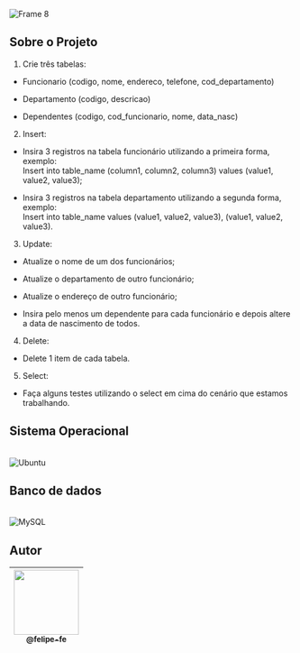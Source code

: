 ![Frame 8](https://user-images.githubusercontent.com/60360540/188871499-9825ba3a-a47a-4fcd-8e54-92d401264123.png)

## Sobre o Projeto

1. Crie três tabelas:
* Funcionario (codigo, nome, endereco,
telefone, cod_departamento)
- Departamento (codigo, descricao)
* Dependentes (codigo, cod_funcionario, nome,
data_nasc)

2. Insert:
* Insira 3 registros na tabela funcionário utilizando a primeira forma, exemplo:<br>
Insert into table_name (column1, column2,
column3) values (value1, value2, value3);
- Insira 3 registros na tabela departamento utilizando a segunda forma, exemplo:<br>
Insert into table_name values (value1, value2, value3), (value1, value2, value3).

3. Update:
* Atualize o nome de um dos funcionários;
- Atualize o departamento de outro funcionário;
* Atualize o endereço de outro funcionário;
- Insira pelo menos um dependente para cada funcionário e depois altere a data de nascimento de todos.

4. Delete:
* Delete 1 item de cada tabela.

5. Select:
* Faça alguns testes utilizando o select em cima do
cenário que estamos trabalhando.

## Sistema Operacional

<br/>

<img alt="Ubuntu" src="https://img.shields.io/badge/Ubuntu-E95420?style=for-the-badge&logo=ubuntu&logoColor=white"/>

<br/>

## Banco de dados

<br/>

<img alt="MySQL" src="https://img.shields.io/badge/mysql-%2300f.svg?style=for-the-badge&logo=mysql&logoColor=white"/>

<br/>

## Autor

| [<img src="https://user-images.githubusercontent.com/60360540/186234612-f71248a4-79ba-4e59-b162-0b948d9a97dc.jpeg" width=115><br><sub>@felipe-fe</sub>](https://www.linkedin.com/in/felipe-fe/) |
| :---: |